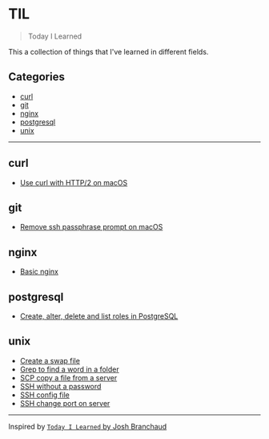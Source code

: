 # TIL
> Today I Learned

This a collection of things that I've learned in different fields.


## Categories

- [curl](#curl)
- [git](#git)
- [nginx](#nginx)
- [postgresql](#postgresql)
- [unix](#unix)


---


## curl

- [Use curl with HTTP/2 on macOS](curl/curl-with-http2-on-macos.md)


## git

- [Remove ssh passphrase prompt on macOS](git/remove-ssh-passphrase-prompt-on-macos.md)

## nginx
- [Basic nginx](nginx/basic-nginx.md)

## postgresql

- [Create, alter, delete and list roles in PostgreSQL](postgresql/create-alter-delete-and-list-roles.md)


## unix

- [Create a swap file](unix/create-a-swap-file.md)
- [Grep to find a word in a folder](unix/grep-to-find-a-word-in-a-folder.md)
- [SCP copy a file from a server](scp-copy-a-file-from-a-server.md)
- [SSH without a password](unix/ssh-without-a-password.md)
- [SSH config file](unix/ssh-config-file.md)
- [SSH change port on server](unix/ssh-change-port-on-server.md)


---


Inspired by [`Today I Learned` by Josh Branchaud](https://github.com/jbranchaud/til)

